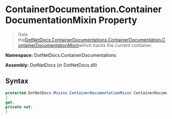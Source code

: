 # ContainerDocumentation.ContainerDocumentationMixin Property
> Gets the[DotNetDocs.ContainerDocumentations.ContainerDocumentation.ContainerDocumentationMixin](https://www.google.com/search?q=DotNetDocs.ContainerDocumentations.ContainerDocumentation.ContainerDocumentationMixin&btnI=)which backs the current container.

**Namespace:** DotNetDocs.ContainerDocumentations

**Assembly:** DotNetDocs (in DotNetDocs.dll)
## Syntax
```csharp
protected DotNetDocs.Mixins.ContainerDocumentationMixin ContainerDocumentationMixin
{
get;
private set;
}
```
